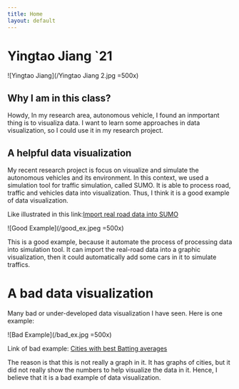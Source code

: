 ```yaml
---
title: Home
layout: default
---
```

# Yingtao Jiang `21

![Yingtao Jiang](/Yingtao Jiang 2.jpg =500x)

## Why I am in this class?
Howdy,
In my research area, autonomous vehicle, I found an inmportant thing is to visualiza data. I want to learn some approaches in data visualization, so I could use it in my research project.

## A helpful data visualization
My recent research project is focus on visualize and simulate the autonomous vehicles and its environment. 
    In this context, we used a simulation tool for traffic simulation, called SUMO. It is able to 
    process road, traffic and vehicles data into visualization. Thus, I think it is a good
    example of data visualization.

Like illustrated in this link:[Import real road data into SUMO](https://sumo.dlr.de/docs/Tutorials/OSMWebWizard.html)

![Good Example](/good_ex.jpeg =500x)

This is a good example, because it automate the process of processing data into simulation tool. 
    It can import the real-road data into a graphic visualization, then it could automatically add some cars in it to simulate traffics.

# A bad data visualization
Many bad or under-developed data visualization I have seen. Here is one example:

![Bad Example](/bad_ex.jpg =500x)

Link of bad example: [Cities with best Batting averages](https://www.espncricinfo.com/story/which-top-cricket-city-would-win-the-world-cup-1196522)

The reason is that this is not really a graph in it. It has graphs of cities, but it
    did not really show the numbers to help visualize the data in it. Hence, I believe that 
    it is a bad example of data visualization.